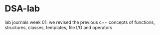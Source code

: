 # DSA-lab
lab journals
week 01: we revised the previous c++ concepts of functions, structures, classes, templates, file I/O and operators
